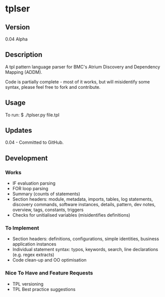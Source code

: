 # tplser

## Version

0.04 Alpha

## Description

A tpl pattern language parser for BMC's Atrium Discovery and Dependency Mapping (ADDM).

Code is partially complete - most of it works, but will misidentify some syntax, please feel free to fork and contribute.

## Usage

To run:
    $ ./tplser.py file.tpl

## Updates

0.04 - Committed to GitHub.

## Development

### Works

* IF evaluation parsing
* FOR loop parsing
* Summary (counts of statements)
* Section headers: module, metadata, imports, tables, log statements, discovery commands, software instances, details, pattern, dev notes, overview, tags, constants, triggers
* Checks for unitialised variables (misidentifies definitions)

### To Implement

* Section headers: definitions, configurations, simple identities, business application instances
* Individual statement syntax: typos, keywords, search, line declarations (e.g. regex extracts)
* Code clean-up and OO optimisation

### Nice To Have and Feature Requests

* TPL versioning
* TPL Best practice suggestions
